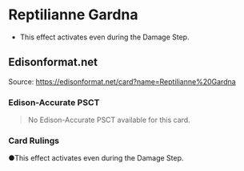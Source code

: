 # Reptilianne Gardna

*   This effect activates even during the Damage Step.

## Edisonformat.net

Source: https://edisonformat.net/card?name=Reptilianne%20Gardna

### Edison-Accurate PSCT

> No Edison-Accurate PSCT available for this card.

### Card Rulings

●This effect activates even during the Damage Step.
            